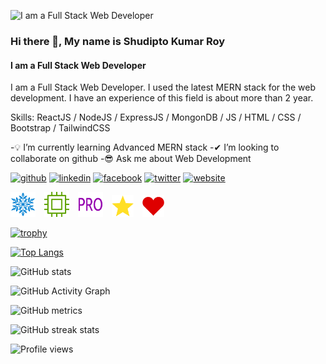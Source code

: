 
![I am a Full Stack Web Developer](https://media.licdn.com/dms/image/C4E16AQGKRJ_0kg5bGw/profile-displaybackgroundimage-shrink_200_800/0/1649183991122?e=1687392000&v=beta&t=7woQJMKhcA0e_2Nlsr99Czcf9HUxXcgD1QpUWSpS82Y)
### Hi there 👋, My name is Shudipto Kumar Roy
#### I am a Full Stack Web Developer


I am a Full Stack Web Developer. I used the latest MERN stack for the web development. I have an experience of this field is about more than 2 year.

Skills: ReactJS / NodeJS / ExpressJS / MongonDB / JS / HTML / CSS / Bootstrap / TailwindCSS

-💡 I’m currently learning Advanced MERN stack 
-✔ I’m looking to collaborate on github 
-😎 Ask me about Web Development 


[<img src='https://cdn.jsdelivr.net/npm/simple-icons@3.0.1/icons/github.svg' alt='github' height='40'>](https://github.com/Shudipto-Kumar-Roy)  [<img src='https://cdn.jsdelivr.net/npm/simple-icons@3.0.1/icons/linkedin.svg' alt='linkedin' height='40'>](https://www.linkedin.com/in/shudiptokumarroy/)  [<img src='https://cdn.jsdelivr.net/npm/simple-icons@3.0.1/icons/facebook.svg' alt='facebook' height='40'>](https://www.facebook.com/ShudiptoKumarRoy)  [<img src='https://cdn.jsdelivr.net/npm/simple-icons@3.0.1/icons/twitter.svg' alt='twitter' height='40'>](https://twitter.com/ShudiptoKumar)  [<img src='https://cdn.jsdelivr.net/npm/simple-icons@3.0.1/icons/icloud.svg' alt='website' height='40'>](https://mern-myportfolio.herokuapp.com/)  

<a href='https://archiveprogram.github.com/'><img src='https://raw.githubusercontent.com/acervenky/animated-github-badges/master/assets/acbadge.gif' width='40' height='40'></a> <a href='https://docs.github.com/en/developers'><img src='https://raw.githubusercontent.com/acervenky/animated-github-badges/master/assets/devbadge.gif' width='40' height='40'></a> <a href='https://github.com/pricing'><img src='https://raw.githubusercontent.com/acervenky/animated-github-badges/master/assets/pro.gif' width='40' height='40'></a> <a href='https://stars.github.com/'><img src='https://raw.githubusercontent.com/acervenky/animated-github-badges/master/assets/starbadge.gif' width='35' height='35'></a> <a href='https://docs.github.com/en/github/supporting-the-open-source-community-with-github-sponsors'><img src='https://raw.githubusercontent.com/acervenky/animated-github-badges/master/assets/sponsorbadge.gif' width='35' height='35'></a> 

[![trophy](https://github-profile-trophy.vercel.app/?username=Shudipto-Kumar-Roy)](https://github.com/ryo-ma/github-profile-trophy)

[![Top Langs](https://github-readme-stats.vercel.app/api/top-langs/?username=Shudipto-Kumar-Roy)](https://github.com/anuraghazra/github-readme-stats)

![GitHub stats](https://github-readme-stats.vercel.app/api?username=Shudipto-Kumar-Roy&show_icons=true)  

![GitHub Activity Graph](https://activity-graph.herokuapp.com/graph?username=Shudipto-Kumar-Roy)  

![GitHub metrics](https://metrics.lecoq.io/Shudipto-Kumar-Roy)  

![GitHub streak stats](https://github-readme-streak-stats.herokuapp.com/?user=Shudipto-Kumar-Roy)  

![Profile views](https://gpvc.arturio.dev/Shudipto-Kumar-Roy)  
